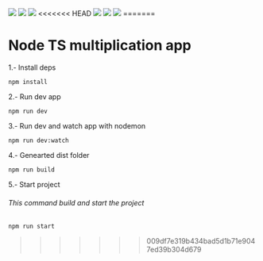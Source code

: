 <img src="https://img.shields.io/badge/GIT-black?style=for-the-badge&logo=GIT&logoColor=F05032"/>
<img src="https://img.shields.io/badge/JAVASCRIPT-black?style=for-the-badge&logo=JavaScript&logoColor=F7DF1E"/>
<img src="https://img.shields.io/badge/TYPESCRIPT-black?style=for-the-badge&logo=TypeScript&logoColor=3178C6"/>
<<<<<<< HEAD
<img src="https://img.shields.io/badge/SH SCRIPTS-black?style=for-the-badge&logo=GNU Bash&logoColor=white"/>
<img src="https://img.shields.io/badge/CSS3-black?style=for-the-badge&logo=CSS3&logoColor=1572B6"/>
<img src="https://img.shields.io/badge/HTML-black?style=for-the-badge&logo=HTML5&logoColor=E34F26"/>
=======

# Node TS multiplication app
1.-  Install deps
```
npm install 
```
2.- Run dev app
```
npm run dev
```
3.- Run dev and watch app with nodemon
```
npm run dev:watch
```
4.-  Genearted dist folder
```
npm run build
```
5.-  Start project 
###### This command build and start the project
```
npm run start
```
>>>>>>> 009df7e319b434bad5d1b71e9047ed39b304d679
